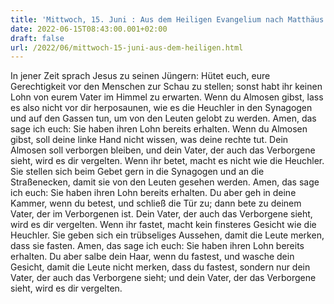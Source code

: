 ```yaml
---
title: 'Mittwoch, 15. Juni : Aus dem Heiligen Evangelium nach Matthäus - Mt 6,1-6.16-18.'
date: 2022-06-15T08:43:00.001+02:00
draft: false
url: /2022/06/mittwoch-15-juni-aus-dem-heiligen.html
---
```


In jener Zeit sprach Jesus zu seinen Jüngern: Hütet euch, eure Gerechtigkeit vor den Menschen zur Schau zu stellen; sonst habt ihr keinen Lohn von eurem Vater im Himmel zu erwarten. Wenn du Almosen gibst, lass es also nicht vor dir herposaunen, wie es die Heuchler in den Synagogen und auf den Gassen tun, um von den Leuten gelobt zu werden. Amen, das sage ich euch: Sie haben ihren Lohn bereits erhalten. Wenn du Almosen gibst, soll deine linke Hand nicht wissen, was deine rechte tut. Dein Almosen soll verborgen bleiben, und dein Vater, der auch das Verborgene sieht, wird es dir vergelten. Wenn ihr betet, macht es nicht wie die Heuchler. Sie stellen sich beim Gebet gern in die Synagogen und an die Straßenecken, damit sie von den Leuten gesehen werden. Amen, das sage ich euch: Sie haben ihren Lohn bereits erhalten. Du aber geh in deine Kammer, wenn du betest, und schließ die Tür zu; dann bete zu deinem Vater, der im Verborgenen ist. Dein Vater, der auch das Verborgene sieht, wird es dir vergelten. Wenn ihr fastet, macht kein finsteres Gesicht wie die Heuchler. Sie geben sich ein trübseliges Aussehen, damit die Leute merken, dass sie fasten. Amen, das sage ich euch: Sie haben ihren Lohn bereits erhalten. Du aber salbe dein Haar, wenn du fastest, und wasche dein Gesicht, damit die Leute nicht merken, dass du fastest, sondern nur dein Vater, der auch das Verborgene sieht; und dein Vater, der das Verborgene sieht, wird es dir vergelten.